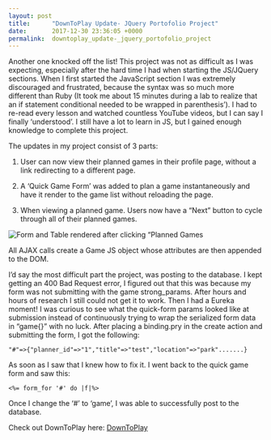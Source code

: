 ```yaml
---
layout: post
title:      "DownToPlay Update- JQuery Portofolio Project"
date:       2017-12-30 23:36:05 +0000
permalink:  downtoplay_update-_jquery_portofolio_project
---
```



Another one knocked off the list! This project was not as difficult as I was expecting, especially after the hard time I had when starting the JS/JQuery sections. When I first started the JavaScript section I was extremely discouraged and frustrated, because the syntax was so much more different than Ruby (It took me about 15 minutes during a lab to realize that an if statement conditional needed to be wrapped in parenthesis’). I had to re-read every lesson and watched countless YouTube videos, but I can say I finally ‘understood’. I still have a lot to learn in JS, but I gained enough knowledge to complete this project.

The updates in my project consist of 3 parts:

1. User can now view their planned games in their profile page, without a link redirecting to a different page.

2. A ‘Quick Game Form’ was added to plan a game instantaneously and have it render to the game list without reloading the page.

3. When viewing a planned game. Users now have a “Next” button to cycle through all of their planned games.

![Form and Table rendered after clicking “Planned Games](https://cdn-images-1.medium.com/max/800/1*LPDFCH0dew7nC7igf4BoLA.pnghttp://)

All AJAX calls create a Game JS object whose attributes are then appended to the DOM.

I’d say the most difficult part the project, was posting to the database. I kept getting an 400 Bad Request error, I figured out that this was because my form was not submitting with the game strong_params. After hours and hours of research I still could not get it to work. Then I had a Eureka moment! I was curious to see what the quick-form params looked like at submission instead of continuously trying to wrap the serialized form data in “game{}” with no luck. After placing a binding.pry in the create action and submitting the form, I got the following:

``` "#"=>{"planner_id"=>"1","title"=>"test","location"=>"park".......} ```

As soon as I saw that I knew how to fix it. I went back to the quick game form and saw this:

```<%= form_for '#' do |f|%>```

Once I change the ‘#’ to ‘game’, I was able to successfully post to the database.

Check out DownToPlay here: [DownToPlay](https://github.com/Booligan/down_to_play_rails)
